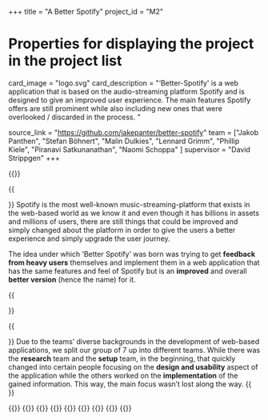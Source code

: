 +++
title = "A Better Spotify"
project_id = "M2"

# Properties for displaying the project in the project list
card_image = "logo.svg"
card_description = "‘Better-Spotify' is a web application that is based on the audio-streaming platform Spotify and is designed to give an improved user experience. The main features Spotify offers are still prominent while also including new ones that were overlooked / discarded in the process. "

source_link = "https://github.com/jakepanter/better-spotify"
team = ["Jakob Panthen", "Stefan Böhnert", "Malin Dulkies", "Lennard Grimm", "Phillip Kiele", "Piranavi Satkunanathan", "Naomi Schoppa" ]
supervisor = "David Strippgen"
+++

{{<mediathek id="73fc815213cba6193247e9f2e057d364" title="Presentation">}}

{{<section title="Our Objective">}}
Spotify is the most well-known music-streaming-platform that exists in the web-based world as we know it and even though it has billions in assets and millions of users, there are still things that could be improved and simply changed about the platform in order to give the users a better experience and simply upgrade the user journey. 

The idea under which ‘Better Spotify’ was born was trying to get **feedback from heavy users** themselves and implement them in a web application that has the same features and feel of Spotify but is an **improved** and overall **better version** (hence the name) for it.

{{</section >}}

{{<section title="The Team">}}
Due to the teams’ diverse backgrounds in the development of web-based applications, we split our group of 7 up into different teams. While there was the **research** team and the **setup** team, in the beginning, that quickly changed into certain people focusing on the **design and usability** aspect of the application while the others worked on the **implementation** of the gained information. This way, the main focus wasn’t lost along the way.
{{</section >}}

{{<gallery>}}
{{<team-member image="Jakob.jpg" name="Jakob">}}
{{<team-member image="Lennard.jpg" name="Lennard">}}
{{<team-member image="Malin.jpg" name="Malin">}}
{{<team-member image="Naomi.jpg" name="Naomi">}}
{{<team-member image="Phillip.jpg" name="Phillip">}}
{{<team-member image="Pira.jpg" name="Pira">}}
{{<team-member image="Stefan.jpg" name="Stefan">}}
{{</gallery>}}
